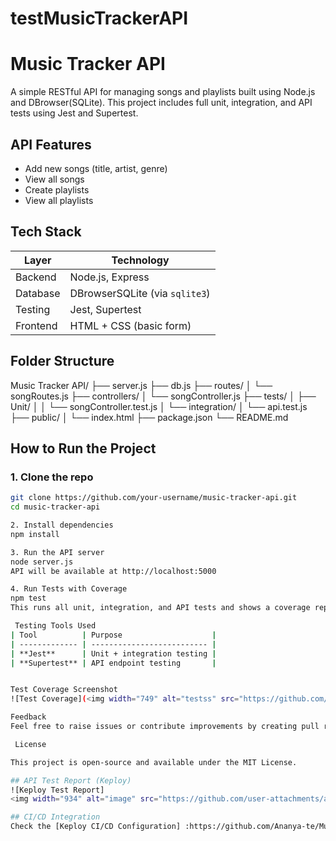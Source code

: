 # testMusicTrackerAPI

#  Music Tracker API
A simple RESTful API for managing songs and playlists built using Node.js and DBrowser(SQLite). This project includes full unit, integration, and API tests using Jest and Supertest.

##  API Features
- Add new songs (title, artist, genre)
- View all songs
- Create playlists
- View all playlists

##  Tech Stack
| Layer       | Technology     |
|-------------|----------------|
| Backend     | Node.js, Express |
| Database    | DBrowserSQLite (via `sqlite3`) |
| Testing     | Jest, Supertest |
| Frontend    | HTML + CSS (basic form) |

##  Folder Structure
Music Tracker API/
├── server.js
├── db.js
├── routes/
│ └── songRoutes.js
├── controllers/
│ └── songController.js
├── tests/
│ ├── Unit/
│ │ └── songController.test.js
│ └── integration/
│ └── api.test.js
├── public/
│ └── index.html
├── package.json
└── README.md

##  How to Run the Project
### 1. Clone the repo

```bash
git clone https://github.com/your-username/music-tracker-api.git
cd music-tracker-api

2. Install dependencies
npm install

3. Run the API server
node server.js
API will be available at http://localhost:5000

4. Run Tests with Coverage
npm test
This runs all unit, integration, and API tests and shows a coverage report.

 Testing Tools Used
| Tool          | Purpose                    |
| ------------- | -------------------------- |
| **Jest**      | Unit + integration testing |
| **Supertest** | API endpoint testing       |


Test Coverage Screenshot
![Test Coverage](<img width="749" alt="testss" src="https://github.com/user-attachments/assets/3f5239c5-c431-4ecd-9678-ede339f69992" />)

Feedback
Feel free to raise issues or contribute improvements by creating pull requests. 

 License

This project is open-source and available under the MIT License.

## API Test Report (Keploy)
![Keploy Test Report]
<img width="934" alt="image" src="https://github.com/user-attachments/assets/1ed5ce89-31a4-4aec-aab0-72f1a379225e" />

## CI/CD Integration
Check the [Keploy CI/CD Configuration] :https://github.com/Ananya-te/MusicTrackerAPI/actions


